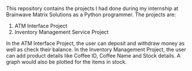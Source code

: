 This repository contains the projects I had done during my internship at Brainwave Matrix Solutions as a Python programmer.
The projects are:
1. ATM Interface Project
2. Inventory Management Service Project

In the ATM Interface Project, the user can deposit and withdraw money as well as check their balance.
In the Inventory Management Project, the user can add product details like Coffee ID, Coffee Name and Stock details. A graph would also be plotted for the items in    stock.
